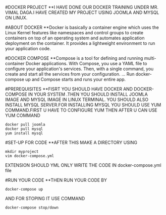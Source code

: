 #DOCKER PROJECT
**I HAVE DONE OUR DOCKER TRAINING UNDER MR. VIMAL DAGA.I HAVE CREATED MY PROJECT USING JOOMLA AND MYSQL ON LINUX.

#ABOUT DOCKER
**Docker is basically a container engine which uses the Linux Kernel features like namespaces and control groups to create containers on top of an operating system and automates application deployment on the container. It provides a lightweight environment to run your application code.

#DOCKER COMPOSE
**Compose is a tool for defining and running multi-container Docker applications. With Compose, you use a YAML file to configure your application's services. Then, with a single command, you create and start all the services from your configuration. ... Run docker-compose up and Compose starts and runs your entire app.

#PREREQUISITES
**FISRT YOU SHOULD HAVE DOCKER AND DOCKER-COMPOSE IN YOUR SYSTEM .THEN YOU SHOULD INSTALL JOOMLA IMAGE AND MYSQL IMAGE IN LINUX TERMINAL. YOU SHOULD ALSO INSTALL MYSQL SERVER.FOR INSTALLING MYSQL YOU SHOULD USE YUM COMMAND.FIRST U HAVE TO CONFIGURE YUM THEN AFTER U CAN USE YUM COMMAND
```
docker pull joomla
docker pull mysql
yum install mysql
```

#SET-UP FOR CODE
**AFTER THIS MAKE A DIRECTORY USING 
```
mkdir myproject
vim docker-compose.yml
```
EXTENSION SHOULD YML ONLY
WRITE THE CODE IN docker-compose.yml file

#RUN YOUR CODE
**THEN RUN YOUR CODE BY
```
docker-compose up
```
AND FOR STOPING IT USE COMMAND
```
docker-compose stop/down
```

